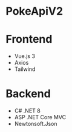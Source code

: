 # PokeApiV2

# Frontend
* Vue.js 3
* Axios
* Tailwind

# Backend
* C# .NET 8
* ASP .NET Core MVC
* Newtonsoft.Json